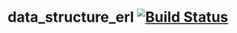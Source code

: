 # data_structure_erl [![Build Status](https://secure.travis-ci.org/redink/data_structure_erl.png)](http://travis-ci.org/redink/data_structure_erl)
